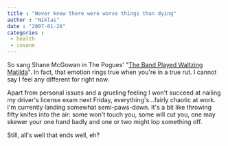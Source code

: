 ```yaml
---
title : "Never knew there were worse things than dying"
author : "Niklas"
date : "2007-01-26"
categories : 
 - health
 - insane
---
```


So sang Shane McGowan in The Pogues' "[The Band Played Waltzing Matilda](http://www.pogues.com/Releases/Lyrics/LPs/RumSodomy/Waltzing.html)". In fact, that emotion rings true when you're in a true rut. I cannot say I feel any different for right now.

Apart from personal issues and a grueling feeling I won't succeed at nailing my driver's license exam next Friday, everything's...fairly chaotic at work. I'm currently landing somewhat semi-paws-down. It's a bit like throwing fifty knifes into the air: some won't touch you, some will cut you, one may skewer your one hand badly and one or two might lop something off.

Still, all's well that ends well, eh?
